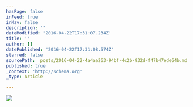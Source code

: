 ```yaml
---
hasPage: false
inFeed: true
inNav: false
description: ''
dateModified: '2016-04-22T17:31:07.234Z'
title: ''
author: []
datePublished: '2016-04-22T17:31:08.574Z'
starred: false
sourcePath: _posts/2016-04-22-4a4aa263-94bf-4c2b-932d-f47b47ede64b.md
published: true
_context: 'http://schema.org'
_type: Article

---
```

![](https://the-grid-user-content.s3-us-west-2.amazonaws.com/5723c387-4e63-4455-abcf-2ccc7ba4e3db.jpg)